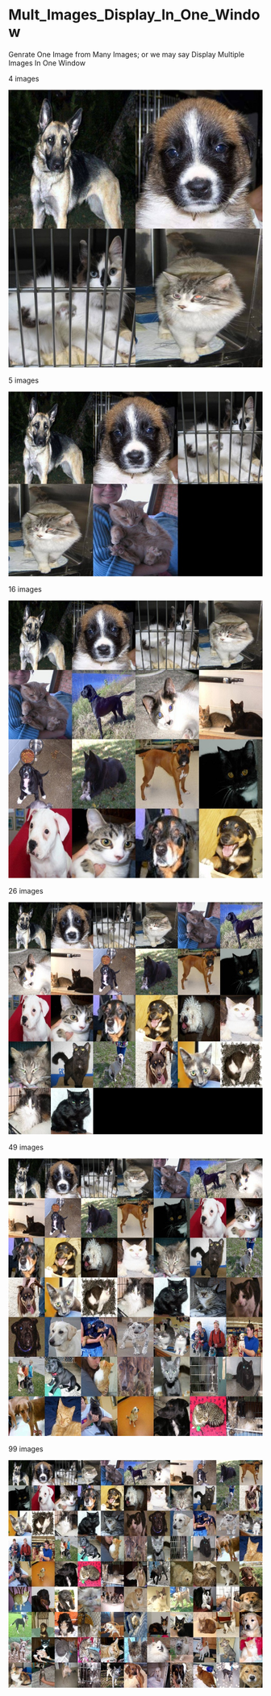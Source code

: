 # Mult_Images_Display_In_One_Window
Genrate One Image from Many Images;
or we may say 
Display Multiple Images In One Window

4 images

![image](https://github.com/lvsolo/Mult_Images_Display_In_One_Window/blob/master/4.jpg)

5 images

![image](https://github.com/lvsolo/Mult_Images_Display_In_One_Window/blob/master/5.jpg)

16 images

![image](https://github.com/lvsolo/Mult_Images_Display_In_One_Window/blob/master/16.jpg)

26 images

![image](https://github.com/lvsolo/Mult_Images_Display_In_One_Window/blob/master/26.jpg)

49 images

![image](https://github.com/lvsolo/Mult_Images_Display_In_One_Window/blob/master/49.jpg)

99 images

![image](https://github.com/lvsolo/Mult_Images_Display_In_One_Window/blob/master/99.jpg)

